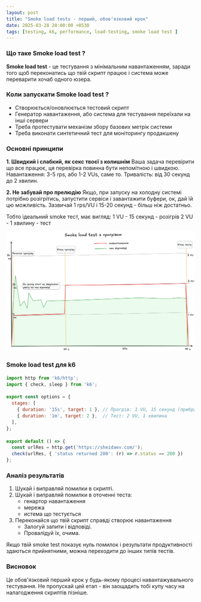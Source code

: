 ```yaml
---
layout: post
title: "Smoke load tests - перший, обовʼязковий крок"
date: 2025-03-28 20:00:00 +0530
tags: [testing, k6, performance, load-testing, smoke load test ]
---
```


### Що таке Smoke load test ?

**Smoke load test** - це тестування з мінімальним навантаженням, заради того щоб переконатись що твій скрипт працює і система може переварити хочаб одного юзера.

### Коли запускати Smoke load test ?

- Створюється/оновлюється тестовий скрипт
- Генератор навантаження, або система для тестування переїхали на інші сервери
- Треба протестувати механізм збору базових метрік системи
- Треба виконати синтетичний тест для моніторингу продакшену 

### Основні принципи

**1. Швидкий і слабкий, як секс твоєї з колишнім**
Ваша задача перевірити що все працює, ця перевірка повинна бути непомітною і швидкою. 
Навантаження: 3-5 rps, або 1-2 VUs, саме то. 
Тривалість: від 30 секунд до 2 хвилин. 

**2. Не забувай про прелюдію**
Якщо, при запуску на холодну системі потрібно розігрітись, запустити сервіси і завантажити буфери, ок, дай їй цю можливість. 
Зазвичай 1 rps/VU і 15-20 секунд - більш ніж достатньо.

Тобто ідеальний smoke тест, має вигляд:
1 VU - 15 секунд - розігрів 
2 VU - 1 хвилину - тест

<div style="text-align: center;">
    <img src="/assets/images/smoke-load-test/smoke-load-test.png" alt="Smoke load test">
</div>

### Smoke load test для k6

```javascript
import http from 'k6/http';
import { check, sleep } from 'k6';

export const options = {
  stages: [
    { duration: '15s', target: 1 }, // Прогрів: 1 VU, 15 секунд (прибрати, якщо прогрів не потрібен)
    { duration: '1m', target: 2 },  // Тест: 2 VU, 1 хвилина
  ],
};

export default () => {
  const urlRes = http.get('https://sheidaev.com/');
  check(urlRes, { 'status returned 200': (r) => r.status == 200 })
};
```

### Аналіз результатів

1. Шукай і виправляй помилки в скрипті. 
2. Шукай і виправляй помилки в оточенні теста:
    - генартор навантаження 
    - мережа 
    - истема що тестується
3. Переконайся що твій скрипт справді створює навантаження
    - Залогуй запити і відповіді. 
    - Провалідуй їх, очима. 

Якщо твій smoke test показує нуль помилок і результати продуктивності здаються прийнятними, можна переходити до інших типів тестів.

### Висновок

Це обов'язковий перший крок у будь-якому процесі навантажувального тестування.
Не пропускай цей етап - він заощадить тобі купу часу на налагодження скриптів пізніше.
